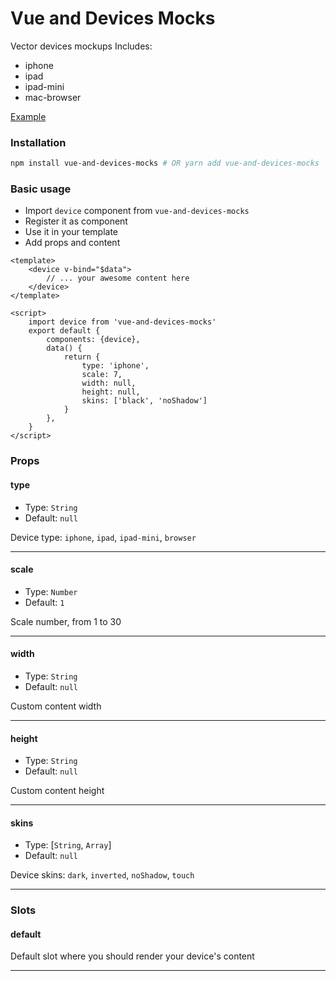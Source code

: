 # Vue and Devices Mocks

Vector devices mockups
Includes:
* iphone
* ipad
* ipad-mini
* mac-browser

[Example](https://pavelshar.github.io/vue-and-devices-mocks/)

### Installation
```bash
npm install vue-and-devices-mocks # OR yarn add vue-and-devices-mocks
```

### Basic usage
* Import `device` component from `vue-and-devices-mocks`
* Register it as component
* Use it in your template
* Add props and content

```vue
<template>
    <device v-bind="$data">
        // ... your awesome content here
    </device>
</template>

<script>
    import device from 'vue-and-devices-mocks'
    export default {
        components: {device},
        data() {
            return {
                type: 'iphone',
                scale: 7,
                width: null,
                height: null,
                skins: ['black', 'noShadow']
            }
        },
    }
</script>
```


### Props
#### type
* Type: `String`
* Default: `null`

Device type: `iphone`, `ipad`, `ipad-mini`, `browser`

---

#### scale
* Type: `Number`
* Default: `1`

Scale number, from 1 to 30

---

#### width
* Type: `String`
* Default: `null`

Custom content width

---

#### height
* Type: `String`
* Default: `null`

Custom content height

---

#### skins
* Type: [`String`, `Array`]
* Default: `null`

Device skins: `dark`, `inverted`, `noShadow`, `touch`

---


### Slots
#### default
Default slot where you should render your device's content

---